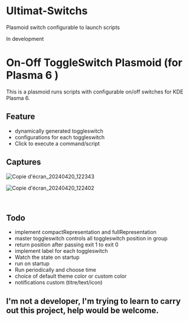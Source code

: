 # Ultimat-Switchs
Plasmoid switch configurable to launch scripts

In development



# On-Off ToggleSwitch Plasmoid (for Plasma 6 )


This is a plasmoid runs scripts with configurable on/off switches for KDE Plasma 6.


## Feature 
- dynamically generated toggleswitch
- configurations for each toggleswitch
- Click to execute a command/script


## Captures

<p align="center">

![Copie d'écran_20240420_122343](https://github.com/xkain/Ultimat-Switchs/assets/93977698/a92bb5fc-fa72-4654-9bf2-816af2c109e2)

![Copie d'écran_20240420_122402](https://github.com/xkain/Ultimat-Switchs/assets/93977698/4b4f2bc8-72b6-4258-a789-38df82f9f8a2)

</br>
   
</p>

## Todo 
- implement compactRepresentation and fullRepresentation
- master toggleswitch controls all toggleswitch position in group
- return position after passing exit 1 to exit 0
- implement label for each toggleswitch
- Watch the state on startup
- run on startup
- Run periodically and choose time
- choice of default theme color or custom color
- notifications custom (titre/text/icon)



## I'm not a developer, I'm trying to learn to carry out this project, help would be welcome. 
